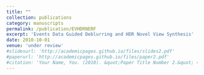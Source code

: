 ```yaml
---
title: ""
collection: publications
category: manuscripts
permalink: /publication/EVHDRNERF
excerpt: 'Events Data Guided Deblurring and HDR Novel View Synthesis'
date: 2010-10-01
venue: 'under review'
#slidesurl: 'http://academicpages.github.io/files/slides2.pdf'
#paperurl: 'http://academicpages.github.io/files/paper2.pdf'
#citation: 'Your Name, You. (2010). &quot;Paper Title Number 2.&quot; <i>Journal 1</i>. 1(2).'
---
```



